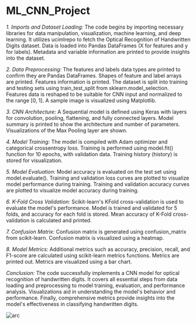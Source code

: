 # ML_CNN_Project
*1. Imports and Dataset Loading:*
The code begins by importing necessary libraries for data manipulation, visualization, machine learning, and deep learning.
It utilizes ucimlrepo to fetch the Optical Recognition of Handwritten Digits dataset.
Data is loaded into Pandas DataFrames (X for features and y for labels).
Metadata and variable information are printed to provide insights into the dataset.

*2. Data Preprocessing:*
The features and labels data types are printed to confirm they are Pandas DataFrames.
Shapes of feature and label arrays are printed.
Features information is printed.
The dataset is split into training and testing sets using train_test_split from sklearn.model_selection.
Features data is reshaped to be suitable for CNN input and normalized to the range [0, 1].
A sample image is visualized using Matplotlib.

*3. CNN Architecture:*
A Sequential model is defined using Keras with layers for convolution, pooling, flattening, and fully connected layers.
Model summary is printed to show the architecture and number of parameters.
Visualizations of the Max Pooling layer are shown.

*4. Model Training:*
The model is compiled with Adam optimizer and categorical crossentropy loss.
Training is performed using model.fit() function for 10 epochs, with validation data.
Training history (history) is stored for visualization.

*5. Model Evaluation:*
Model accuracy is evaluated on the test set using model.evaluate().
Training and validation loss curves are plotted to visualize model performance during training.
Training and validation accuracy curves are plotted to visualize model accuracy during training.

*6. K-Fold Cross Validation:*
Scikit-learn's KFold cross-validation is used to evaluate the model's performance.
Model is trained and validated for 5 folds, and accuracy for each fold is stored.
Mean accuracy of K-Fold cross-validation is calculated and printed.

*7. Confusion Matrix:*
Confusion matrix is generated using confusion_matrix from scikit-learn.
Confusion matrix is visualized using a heatmap.

*8. Model Metrics:*
Additional metrics such as accuracy, precision, recall, and F1-score are calculated using scikit-learn metrics functions.
Metrics are printed out.
Metrics are visualized using a bar chart.

*Conclusion:*
The code successfully implements a CNN model for optical recognition of handwritten digits. It covers all essential steps from data loading and preprocessing to model training, evaluation, and performance analysis. Visualizations aid in understanding the model's behavior and performance. Finally, comprehensive metrics provide insights into the model's effectiveness in classifying handwritten digits.

![arc](https://github.com/Narendrakumar14-R/CNN-Project/assets/147754023/3d58cfb5-48d9-4377-830f-63336b780725)
